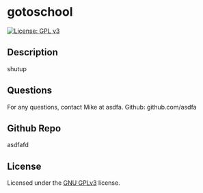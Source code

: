 # gotoschool
  
[![License: GPL v3](https://img.shields.io/badge/License-GPLv3-blue.svg)](https://www.gnu.org/licenses/gpl-3.0)


## Description 
shutup

## Questions
For any questions, contact Mike at asdfa.
Github: github.com/asdfa 

## Github Repo
asdfafd

## License
Licensed under the [GNU GPLv3](LICENSE.txt) license.


